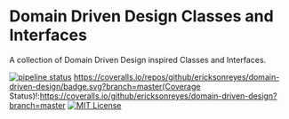 # Domain Driven Design Classes and Interfaces
A collection of Domain Driven Design inspired Classes and Interfaces.

[![pipeline status](https://api.travis-ci.org/ericksonreyes/domain-driven-design.svg?branch=master)](https://github.com/ericksonreyes/domain-driven-design/tree/master) 
https://coveralls.io/repos/github/ericksonreyes/domain-driven-design/badge.svg?branch=master(Coverage Status)!:https://coveralls.io/github/ericksonreyes/domain-driven-design?branch=master
[![MIT License](https://img.shields.io/badge/license-MIT-brightgreen.svg?style=flat-square)](LICENSE.MD)
